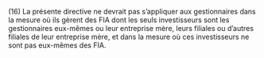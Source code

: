 (16) La présente directive ne devrait pas s’appliquer aux gestionnaires dans la mesure où ils gèrent des FIA dont les seuls investisseurs sont les gestionnaires eux-mêmes ou leur entreprise mère, leurs filiales ou d’autres filiales de leur entreprise mère, et dans la mesure où ces investisseurs ne sont pas eux-mêmes des FIA.